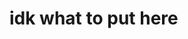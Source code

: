 # idk what to put here

<!---
floriankorstanje/floriankorstanje is a ✨ special ✨ repository because its `README.md` (this file) appears on your GitHub profile.
You can click the Preview link to take a look at your changes.
--->
